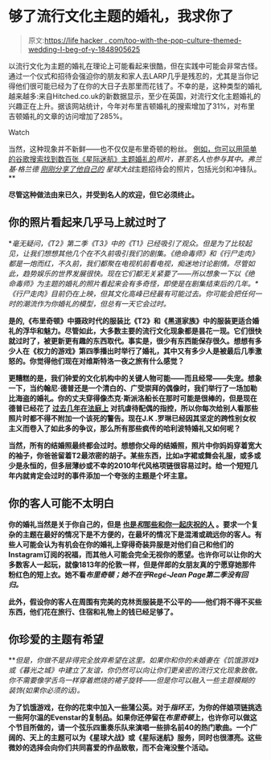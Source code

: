 # 够了流行文化主题的婚礼，我求你了

> 原文:[https://life hacker . com/too-with-the-pop-culture-themed-wedding-I-beg-of-y-1848905625](https://lifehacker.com/enough-with-the-pop-culture-themed-weddings-i-beg-of-y-1848905625)

以流行文化为主题的婚礼在理论上可能看起来很酷，但在实践中可能会非常古怪。通过一个仪式和招待会强迫你的朋友和家人去LARP几乎是残忍的，尤其是当你记得他们很可能已经为了在你的大日子去那里而花钱了。不幸的是，这种类型的婚礼越来越多:来自Hitched.co.uk的新数据显示，至少在英国，对流行文化主题婚礼的兴趣正在上升。据该网站统计，今年对布里吉顿婚礼的搜索增加了31%，对布里吉顿婚礼的文章的访问增加了285%。

Watch

当然，这种现象并不新鲜——也不仅仅是布里奇顿的粉丝。 [例如，你可以用简单的谷歌搜索找到数百张《星际迷航》主题婚礼的](https://www.google.com/search?q=star+trek+wedding&source=lnms&tbm=isch&sa=X&ved=2ahUKEwjLtbDi8tX3AhXKlIkEHTuwAP0Q_AUoAXoECAEQAw&biw=1440&bih=635&dpr=2)*照片，甚至名人也参与其中。弗兰基·格兰德 [刚刚分享了他自己的](https://www.instagram.com/p/CdYj7WZLQ4G/?igshid=YmMyMTA2M2Y=) 星球大战*主题招待会的照片，包括光剑和冲锋队。**

**尽管这种做法由来已久，并受到名人的欢迎，但它必须终止。**

## ****你的照片看起来几乎马上就过时了****

**毫无疑问，《T2》第二季《T3》中的《T1》已经吸引了观众。但是为了比较起见，让我们想想其他几个在不久前吸引我们的剧集。《绝命毒师》和《行尸走肉》都是一炮而红，不久前，我们都聚在电视机前看电视，痴迷地讨论剧情。尽管如此，趋势娱乐的世界发展很快。现在它们都无关紧要了——所以想象一下以《绝命毒师》为主题的婚礼的照片看起来会有多奇怪，即使是在剧集结束后的几年。*《行尸走肉》*目前仍在上映，但其文化高峰已经最有可能过去。你可能会把任何一时的潮流作为你婚礼的模型，但总有一天它会过时。**

**是的,《布里奇顿》中摄政时代的服装比《T2》和《黑道家族》中的服装更适合婚礼的浮华和魅力。尽管如此，大多数主要的流行文化现象都是昙花一现。它们很快就过时了，被更新更有趣的东西取代。事实是，很少有东西能保存很久。想想有多少人在《权力的游戏》第四季播出时举行了婚礼，其中又有多少人是被最后几季激怒的。你觉得他们现在对维斯特洛一夜之旅有什么感觉？**

**更糟糕的是，我们钟爱的文化机构中的关键人物可能——而且经常——失宠。想象一下，当约翰尼·德普还是一个清白的、广受崇拜的偶像时，我们举行了一场加勒比海盗的婚礼。你的丈夫穿得像杰克·斯派洛船长在那时可能是很棒的，但是现在德普已经花了 [过去几年在法庭上](https://lifehacker.com/dont-make-these-common-mistakes-when-youre-in-a-courtro-1848881175) 对抗虐待配偶的指控，所以你每次给别人看那些照片时都不得不附加一个该死的警告。现在J.K .罗琳已经因其坚定的跨性别女权主义而卷入了如此多的争议，那么所有那些疯传的哈利波特婚礼又如何呢？**

**当然，所有的结婚照最终都会过时。想想你父母的结婚照，照片中你妈妈穿着宽大的袖子，你爸爸留着T2最浓密的胡子。某些东西，比如a字裙或舞会礼服，或多或少是永恒的，但多层薄纱或不幸的2010年代风格项链很容易过时。给一个短短几年内就肯定会过时的事件添加一个夸张的主题是个坏主意。**

## ****你的客人可能不太明白****

**你的婚礼当然是关于你自己的，但是 [也是*和*那些和你一起庆祝的人](https://lifehacker.com/how-to-minimize-your-wedding-guest-list-and-tell-someo-1848751053) 。要求一个复杂的主题在最好的情况下是不方便的，在最坏的情况下是混淆或疏远你的客人。有些人可能会认为有机会在你的婚礼上穿得奇装异服是对他们自己和他们的Instagram订阅的祝福，而其他人可能会完全无视你的愿望。也许你可以让你的大多数客人一起玩，就像1813年的伦敦一样，但是伴郎的女朋友真的宁愿穿她那件粉红色的短上衣。她不看*布里奇顿；她不在乎Regé-Jean Page第二季没有回归。***

**此外，假设你的客人在周围有完美的克林贡服装是不公平的——他们将不得不买些东西，他们花在旅行、住宿和礼物上的钱已经足够了。**

## ****你珍爱的主题有希望****

***但是，*你做不是非得完全放弃希望在这里。如果你和你的未婚妻在《饥饿游戏》或《暮光之城》中建立了友谊，你仍然可以向让你们更亲密的流行文化现象致敬。你不需要像学舌鸟一样穿着燃烧的裙子旋转——但是你可以融入一些主题模糊的装饰(如果你必须的话)。**

**为了饥饿游戏，在你的花束中加入一些蒲公英。对于*指环王*，为你的伴娘项链挑选一些阿尔温的Evenstar的复制品。如果你还停留在*布里奇顿*上，也许你可以做这个节目所做的，请一个弦乐四重奏乐队来演唱一些排名前40的热门歌曲。一个广阔的、天上的主题可以为《星球大战》或《星际迷航》服务，同时也很漂亮。这些微妙的选择会向你们共同喜爱的作品致敬，而不会淹没整个活动。**